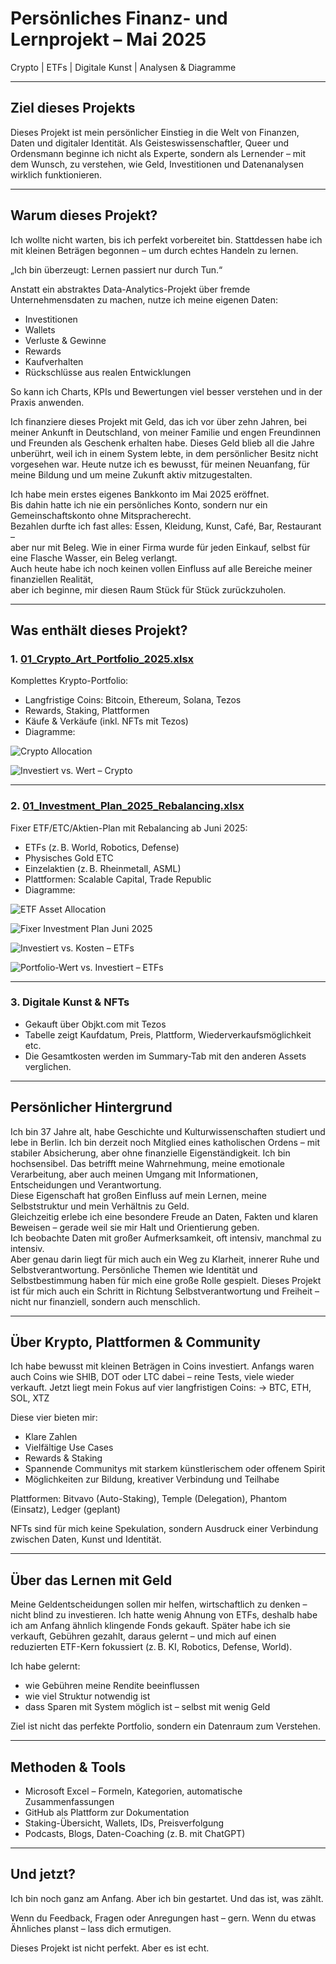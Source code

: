 # Persönliches Finanz- und Lernprojekt – Mai 2025

Crypto | ETFs | Digitale Kunst | Analysen & Diagramme

---

## Ziel dieses Projekts

Dieses Projekt ist mein persönlicher Einstieg in die Welt von Finanzen, Daten und digitaler Identität.
Als Geisteswissenschaftler, Queer und Ordensmann beginne ich nicht als Experte, sondern als Lernender – mit dem Wunsch, zu verstehen, wie Geld, Investitionen und Datenanalysen wirklich funktionieren.

---

## Warum dieses Projekt?

Ich wollte nicht warten, bis ich perfekt vorbereitet bin. Stattdessen habe ich mit kleinen Beträgen begonnen – um durch echtes Handeln zu lernen.

„Ich bin überzeugt: Lernen passiert nur durch Tun.“

Anstatt ein abstraktes Data-Analytics-Projekt über fremde Unternehmensdaten zu machen, nutze ich meine eigenen Daten:
- Investitionen
- Wallets
- Verluste & Gewinne
- Rewards
- Kaufverhalten
- Rückschlüsse aus realen Entwicklungen

So kann ich Charts, KPIs und Bewertungen viel besser verstehen und in der Praxis anwenden.

Ich finanziere dieses Projekt mit Geld, das ich vor über zehn Jahren, bei meiner Ankunft in Deutschland, von meiner Familie und engen Freundinnen und Freunden als Geschenk erhalten habe. Dieses Geld blieb all die Jahre unberührt, weil ich in einem System lebte, in dem persönlicher Besitz nicht vorgesehen war. Heute nutze ich es bewusst, für meinen Neuanfang, für meine Bildung und um meine Zukunft aktiv mitzugestalten.

Ich habe mein erstes eigenes Bankkonto im Mai 2025 eröffnet.  
Bis dahin hatte ich nie ein persönliches Konto, sondern nur ein Gemeinschaftskonto ohne Mitspracherecht.  
Bezahlen durfte ich fast alles: Essen, Kleidung, Kunst, Café, Bar, Restaurant –  
aber nur mit Beleg. Wie in einer Firma wurde für jeden Einkauf, selbst für eine Flasche Wasser, ein Beleg verlangt.  
Auch heute habe ich noch keinen vollen Einfluss auf alle Bereiche meiner finanziellen Realität,  
aber ich beginne, mir diesen Raum Stück für Stück zurückzuholen.

---

## Was enthält dieses Projekt?

### 1. [01_Crypto_Art_Portfolio_2025.xlsx](./01_Crypto_Art_Portfolio_2025.xlsx)

Komplettes Krypto-Portfolio:
- Langfristige Coins: Bitcoin, Ethereum, Solana, Tezos
- Rewards, Staking, Plattformen
- Käufe & Verkäufe (inkl. NFTs mit Tezos)
- Diagramme:

![Crypto Allocation](./01_Crypto_Allocation_Percentage.png)

![Investiert vs. Wert – Crypto](./01_Crypto_Invested_vs_Value.png)

---

### 2. [01_Investment_Plan_2025_Rebalancing.xlsx](./01_Investment_Plan_2025_Rebalancing.xlsx)

Fixer ETF/ETC/Aktien-Plan mit Rebalancing ab Juni 2025:
- ETFs (z. B. World, Robotics, Defense)
- Physisches Gold ETC
- Einzelaktien (z. B. Rheinmetall, ASML)
- Plattformen: Scalable Capital, Trade Republic
- Diagramme:

![ETF Asset Allocation](./01_ETF_Equity_Allocation_Current.png)

![Fixer Investment Plan Juni 2025](./01_Fixed_Investment_Plan_June2025.png)

![Investiert vs. Kosten – ETFs](./01_ETF_Invested_vs_TotalCost.png)

![Portfolio-Wert vs. Investiert – ETFs](./01_ETF_Investment_vs_CurrentValue.png)

---

### 3. Digitale Kunst & NFTs

- Gekauft über Objkt.com mit Tezos
- Tabelle zeigt Kaufdatum, Preis, Plattform, Wiederverkaufsmöglichkeit etc.
- Die Gesamtkosten werden im Summary-Tab mit den anderen Assets verglichen.

---

## Persönlicher Hintergrund

Ich bin 37 Jahre alt, habe Geschichte und Kulturwissenschaften studiert und lebe in Berlin.
Ich bin derzeit noch Mitglied eines katholischen Ordens – mit stabiler Absicherung, aber ohne finanzielle Eigenständigkeit.
Ich bin hochsensibel. Das betrifft meine Wahrnehmung, meine emotionale Verarbeitung, aber auch meinen Umgang mit Informationen, Entscheidungen und Verantwortung.  
Diese Eigenschaft hat großen Einfluss auf mein Lernen, meine Selbststruktur und mein Verhältnis zu Geld.  
Gleichzeitig erlebe ich eine besondere Freude an Daten, Fakten und klaren Beweisen – gerade weil sie mir Halt und Orientierung geben.  
Ich beobachte Daten mit großer Aufmerksamkeit, oft intensiv, manchmal zu intensiv.  
Aber genau darin liegt für mich auch ein Weg zu Klarheit, innerer Ruhe und Selbstverantwortung.
Persönliche Themen wie Identität und Selbstbestimmung haben für mich eine große Rolle gespielt. Dieses Projekt ist für mich auch ein Schritt in Richtung Selbstverantwortung und Freiheit – nicht nur finanziell, sondern auch menschlich.

---

## Über Krypto, Plattformen & Community

Ich habe bewusst mit kleinen Beträgen in Coins investiert. Anfangs waren auch Coins wie SHIB, DOT oder LTC dabei – reine Tests, viele wieder verkauft.
Jetzt liegt mein Fokus auf vier langfristigen Coins:
→ BTC, ETH, SOL, XTZ

Diese vier bieten mir:
- Klare Zahlen
- Vielfältige Use Cases
- Rewards & Staking
- Spannende Communitys mit starkem künstlerischem oder offenem Spirit
- Möglichkeiten zur Bildung, kreativer Verbindung und Teilhabe

Plattformen: Bitvavo (Auto-Staking), Temple (Delegation), Phantom (Einsatz), Ledger (geplant)

NFTs sind für mich keine Spekulation, sondern Ausdruck einer Verbindung zwischen Daten, Kunst und Identität.

---

## Über das Lernen mit Geld

Meine Geldentscheidungen sollen mir helfen, wirtschaftlich zu denken – nicht blind zu investieren. Ich hatte wenig Ahnung von ETFs, deshalb habe ich am Anfang ähnlich klingende Fonds gekauft. Später habe ich sie verkauft, Gebühren gezahlt, daraus gelernt – und mich auf einen reduzierten ETF-Kern fokussiert (z. B. KI, Robotics, Defense, World).

Ich habe gelernt:
- wie Gebühren meine Rendite beeinflussen
- wie viel Struktur notwendig ist
- dass Sparen mit System möglich ist – selbst mit wenig Geld

Ziel ist nicht das perfekte Portfolio, sondern ein Datenraum zum Verstehen.

---

## Methoden & Tools

- Microsoft Excel – Formeln, Kategorien, automatische Zusammenfassungen
- GitHub als Plattform zur Dokumentation
- Staking-Übersicht, Wallets, IDs, Preisverfolgung
- Podcasts, Blogs, Daten-Coaching (z. B. mit ChatGPT)

---

## Und jetzt?

Ich bin noch ganz am Anfang. Aber ich bin gestartet.
Und das ist, was zählt.

Wenn du Feedback, Fragen oder Anregungen hast – gern.
Wenn du etwas Ähnliches planst – lass dich ermutigen.

Dieses Projekt ist nicht perfekt. Aber es ist echt.

